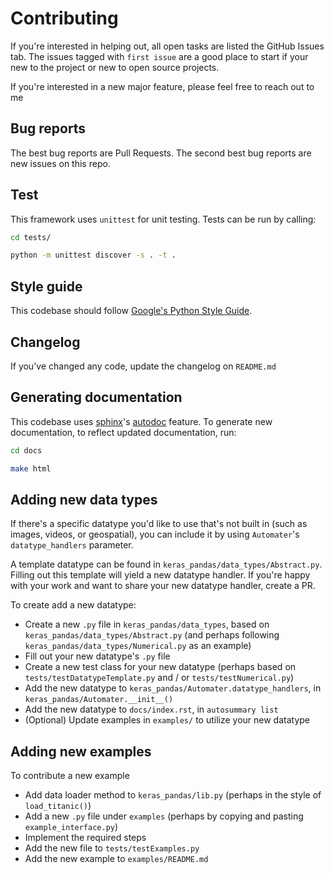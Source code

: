 # Contributing

If you're interested in helping out, all open tasks are listed the GitHub Issues tab. The issues tagged with 
`first issue` are a good place to start if your new to the project or new to open source projects. 

If you're interested in a new major feature, please feel free to reach out to me

## Bug reports

The best bug reports are Pull Requests. The second best bug reports are new issues on this repo.

## Test

This framework uses `unittest` for unit testing. Tests can be run by calling:

```bash
cd tests/

python -m unittest discover -s . -t .
```
## Style guide

This codebase should follow [Google's Python Style Guide](https://google.github.io/styleguide/pyguide.html). 

## Changelog

If you've changed any code, update the changelog on `README.md`

## Generating documentation

This codebase uses [sphinx](http://www.sphinx-doc.org/en/master/usage/restructuredtext/basics.html)'s 
[autodoc](http://www.sphinx-doc.org/en/master/ext/autodoc.html) feature. To generate new documentation, to reflect 
updated documentation, run:

```bash
cd docs

make html

```  

## Adding new data types


If there's a specific datatype you'd like to use that's not built in (such as images, videos, or geospatial), you can 
include it by using `Automater`'s `datatype_handlers` parameter. 

A template datatype can be found in `keras_pandas/data_types/Abstract.py`. Filling out this template will yield a new
 datatype handler. If you're happy with your work and want to share your new datatype handler, create a PR.
 
To create add a new datatype:

 - Create a new `.py` file in `keras_pandas/data_types`, based on `keras_pandas/data_types/Abstract.py` (and perhaps 
 following `keras_pandas/data_types/Numerical.py` as an example)
 - Fill out your new datatype's `.py` file
 - Create a new test class for your new datatype (perhaps based on `tests/testDatatypeTemplate.py` and / or 
 `tests/testNumerical.py`) 
 - Add the new datatype to `keras_pandas/Automater.datatype_handlers`, in `keras_pandas/Automater.__init__()`
 - Add the new datatype to `docs/index.rst`, in `autosummary list`
 - (Optional) Update examples in `examples/` to utilize your new datatype  

## Adding new examples

To contribute a new example

 - Add data loader method to `keras_pandas/lib.py` (perhaps in the style of `load_titanic()`)
 - Add a new `.py` file under `examples` (perhaps by copying and pasting `example_interface.py`)
 - Implement the required steps
 - Add the new file to `tests/testExamples.py`
 - Add the new example to `examples/README.md`

